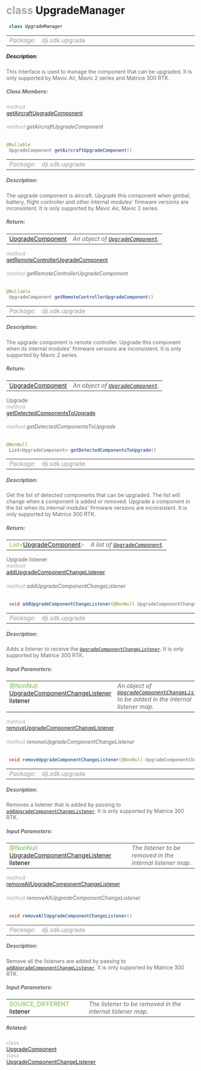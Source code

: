 <div class="article"><h1 ><font color="#AAA">class </font>UpgradeManager</h1></div>

~~~java
 class UpgradeManager 
~~~

<html><table class="table-supportedby"><tr valign="top"><td width=15%><font color="#999"><i>Package:</i></td><td width=85%><font color="#999">dji.sdk.upgrade</td></tr></table></html>



##### Description:



<font color="#666">This interface is used to manage the component that can be upgraded. It is only supported by Mavic Air, Mavic 2 series and Matrice 300 RTK.



##### Class Members:

<div class="api-row" id="djiupgrademanager_aircraft"><div class="api-col left"></div><div class="api-col middle" style="color:#AAA">method</div><div class="api-col right"><a class="trigger" href="#djiupgrademanager_aircraft_inline">getAircraftUpgradeComponent</a></div></div><div class="inline-doc" id="djiupgrademanager_aircraft_inline"

><div class="article"><h6 ><font color="#AAA">method </font>getAircraftUpgradeComponent</h6></div>

~~~java
@Nullable
 UpgradeComponent getAircraftUpgradeComponent() 
~~~

<html><table class="table-supportedby"><tr valign="top"><td width=15%><font color="#999"><i>Package:</i></td><td width=85%><font color="#999">dji.sdk.upgrade</td></tr></table></html>



##### Description:



<font color="#666">The upgrade component is aircraft. Upgrade this component when gimbal, battery, flight  controller and other internal modules' firmware versions are inconsistent. It is only  supported by Mavic Air, Mavic 2 series.



##### Return:

<html><table class="table-inline-parameters"><tr valign="top"><td><font color="#70BF41"><a href="/Components/Upgrade/DJIUpgradeManager_DJIUpgradeComponent.html#djiupgrademanager_djiupgradecomponent">UpgradeComponent</a></td><td><font color="#666"><i>An object of <code><a href="/Components/Upgrade/DJIUpgradeManager_DJIUpgradeComponent.html#djiupgrademanager_djiupgradecomponent">UpgradeComponent</a></code>.</i></td></tr></table></html></div>

<div class="api-row" id="djiupgrademanager_remotecontroller"><div class="api-col left"></div><div class="api-col middle" style="color:#AAA">method</div><div class="api-col right"><a class="trigger" href="#djiupgrademanager_remotecontroller_inline">getRemoteControllerUpgradeComponent</a></div></div><div class="inline-doc" id="djiupgrademanager_remotecontroller_inline"

><div class="article"><h6 ><font color="#AAA">method </font>getRemoteControllerUpgradeComponent</h6></div>

~~~java
@Nullable
 UpgradeComponent getRemoteControllerUpgradeComponent() 
~~~

<html><table class="table-supportedby"><tr valign="top"><td width=15%><font color="#999"><i>Package:</i></td><td width=85%><font color="#999">dji.sdk.upgrade</td></tr></table></html>



##### Description:



<font color="#666">The upgrade component is remote controller. Upgrade this component when its internal  modules' firmware versions are inconsistent. It is only supported by Mavic 2 series.



##### Return:

<html><table class="table-inline-parameters"><tr valign="top"><td><font color="#70BF41"><a href="/Components/Upgrade/DJIUpgradeManager_DJIUpgradeComponent.html#djiupgrademanager_djiupgradecomponent">UpgradeComponent</a></td><td><font color="#666"><i>An object of <code><a href="/Components/Upgrade/DJIUpgradeManager_DJIUpgradeComponent.html#djiupgrademanager_djiupgradecomponent">UpgradeComponent</a></code>.</i></td></tr></table></html></div>

<div class="api-row" id="djiupgrademanager_getdetectedcomponentstoupgrade"><div class="api-col left">Upgrade</div><div class="api-col middle" style="color:#AAA">method</div><div class="api-col right"><a class="trigger" href="#djiupgrademanager_getdetectedcomponentstoupgrade_inline">getDetectedComponentsToUpgrade</a></div></div><div class="inline-doc" id="djiupgrademanager_getdetectedcomponentstoupgrade_inline"

><div class="article"><h6 ><font color="#AAA">method </font>getDetectedComponentsToUpgrade</h6></div>

~~~java
@NonNull
 List<UpgradeComponent> getDetectedComponentsToUpgrade() 
~~~

<html><table class="table-supportedby"><tr valign="top"><td width=15%><font color="#999"><i>Package:</i></td><td width=85%><font color="#999">dji.sdk.upgrade</td></tr></table></html>



##### Description:



<font color="#666">Get the list of detected components that can be upgraded. The list will change when a component is added or removed.  Upgrade a component in the list when its internal modules' firmware versions are inconsistent.  It is only supported by Matrice 300 RTK.



##### Return:

<html><table class="table-inline-parameters"><tr valign="top"><td><font color="#70BF41">List&lt;<a href="/Components/Upgrade/DJIUpgradeManager_DJIUpgradeComponent.html#djiupgrademanager_djiupgradecomponent">UpgradeComponent</a>&gt;</td><td><font color="#666"><i>A list of <code><a href="/Components/Upgrade/DJIUpgradeManager_DJIUpgradeComponent.html#djiupgrademanager_djiupgradecomponent">UpgradeComponent</a></code>.</i></td></tr></table></html></div>

<div class="api-row" id="djiupgrademanager_addupgradecomponentchangelistener"><div class="api-col left">Upgrade listener</div><div class="api-col middle" style="color:#AAA">method</div><div class="api-col right"><a class="trigger" href="#djiupgrademanager_addupgradecomponentchangelistener_inline">addUpgradeComponentChangeListener</a></div></div><div class="inline-doc" id="djiupgrademanager_addupgradecomponentchangelistener_inline"

><div class="article"><h6 ><font color="#AAA">method </font>addUpgradeComponentChangeListener</h6></div>

~~~java
 void addUpgradeComponentChangeListener(@NonNull UpgradeComponentChangeListener listener) 
~~~

<html><table class="table-supportedby"><tr valign="top"><td width=15%><font color="#999"><i>Package:</i></td><td width=85%><font color="#999">dji.sdk.upgrade</td></tr></table></html>



##### Description:



<font color="#666">Adds a listener to receive the <code><a href="/Components/Upgrade/DJIUpgradeManager_UpgradeComponentChangeListener.html#djiupgrademanager_upgradecomponentchangelistener">UpgradeComponentChangeListener</a></code>.  It is only supported by Matrice 300 RTK.



##### Input Parameters:

<html><table class="table-inline-parameters"><tr valign="top"><td><font color="#70BF41">@NonNull <a href="/Components/Upgrade/DJIUpgradeManager_UpgradeComponentChangeListener.html#djiupgrademanager_upgradecomponentchangelistener">UpgradeComponentChangeListener</a> <font color="#000">listener</td><td><font color="#666"><i>An object of <code><a href="/Components/Upgrade/DJIUpgradeManager_UpgradeComponentChangeListener.html#djiupgrademanager_upgradecomponentchangelistener">UpgradeComponentChangeListener</a></code> to be added in the internal listener map.</i></td></tr></table></html></div>

<div class="api-row" id="djiupgrademanager_removeupgradecomponentchangelistener"><div class="api-col left"></div><div class="api-col middle" style="color:#AAA">method</div><div class="api-col right"><a class="trigger" href="#djiupgrademanager_removeupgradecomponentchangelistener_inline">removeUpgradeComponentChangeListener</a></div></div><div class="inline-doc" id="djiupgrademanager_removeupgradecomponentchangelistener_inline"

><div class="article"><h6 ><font color="#AAA">method </font>removeUpgradeComponentChangeListener</h6></div>

~~~java
 void removeUpgradeComponentChangeListener(@NonNull UpgradeComponentChangeListener listener) 
~~~

<html><table class="table-supportedby"><tr valign="top"><td width=15%><font color="#999"><i>Package:</i></td><td width=85%><font color="#999">dji.sdk.upgrade</td></tr></table></html>



##### Description:



<font color="#666">Removes a listener that is added by passing to <code><a href="/Components/Upgrade/DJIUpgradeManager.html#djiupgrademanager_addupgradecomponentchangelistener">addUpgradeComponentChangeListener</a></code>. It is only supported by Matrice 300 RTK.



##### Input Parameters:

<html><table class="table-inline-parameters"><tr valign="top"><td><font color="#70BF41">@NonNull <a href="/Components/Upgrade/DJIUpgradeManager_UpgradeComponentChangeListener.html#djiupgrademanager_upgradecomponentchangelistener">UpgradeComponentChangeListener</a> <font color="#000">listener</td><td><font color="#666"><i>The listener to be removed in the internal listener map.</i></td></tr></table></html></div>

<div class="api-row" id="djiupgrademanager_removeallupgradecomponentchangelistener"><div class="api-col left"></div><div class="api-col middle" style="color:#AAA">method</div><div class="api-col right"><a class="trigger" href="#djiupgrademanager_removeallupgradecomponentchangelistener_inline">removeAllUpgradeComponentChangeListener</a></div></div><div class="inline-doc" id="djiupgrademanager_removeallupgradecomponentchangelistener_inline"

><div class="article"><h6 ><font color="#AAA">method </font>removeAllUpgradeComponentChangeListener</h6></div>

~~~java
 void removeAllUpgradeComponentChangeListener() 
~~~

<html><table class="table-supportedby"><tr valign="top"><td width=15%><font color="#999"><i>Package:</i></td><td width=85%><font color="#999">dji.sdk.upgrade</td></tr></table></html>



##### Description:



<font color="#666">Remove all the listeners are added by passing to <code><a href="/Components/Upgrade/DJIUpgradeManager.html#djiupgrademanager_addupgradecomponentchangelistener">addUpgradeComponentChangeListener</a></code>. It is only supported by Matrice 300 RTK.



##### Input Parameters:

<html><table class="table-inline-parameters"><tr valign="top"><td><font color="#70BF41">SOURCE_DIFFERENT <font color="#000">listener</td><td><font color="#666"><i>The listener to be removed in the internal listener map.</i></td></tr></table></html></div>



##### Related:

<div class="api-row" id="djiupgrademanager_djiupgradecomponent"><div class="api-col left"></div><div class="api-col middle" style="color:#AAA">class</div><div class="api-col right"><a href="/Components/Upgrade/DJIUpgradeManager_DJIUpgradeComponent.html">UpgradeComponent</a></div></div><div class="api-row" id="djiupgrademanager_upgradecomponentchangelistener"><div class="api-col left"></div><div class="api-col middle" style="color:#AAA">class</div><div class="api-col right"><a href="/Components/Upgrade/DJIUpgradeManager_UpgradeComponentChangeListener.html">UpgradeComponentChangeListener</a></div></div>
